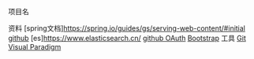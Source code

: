 项目名

资料
[spring文档]https://spring.io/guides/gs/serving-web-content/#initial
[github](https://github.com/1026295417/communitydemo)
[es]https://www.elasticsearch.cn/
[github OAuth](https://developer.github.com/apps/)
[Bootstrap](https://v3.bootcss.com/components/#navbar)
工具
[Git](https://git-scm.com/download/win)
[Visual Paradigm](https://www.visual-paradigm.com/cn/)
